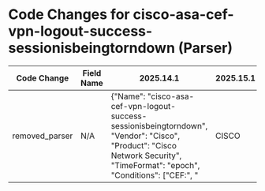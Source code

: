 # Code Changes for cisco-asa-cef-vpn-logout-success-sessionisbeingtorndown (Parser)

| Code Change | Field Name | 2025.14.1 | 2025.15.1 |
|-------------|------------|-----------|------------|
| removed_parser | N/A | {"Name": "cisco-asa-cef-vpn-logout-success-sessionisbeingtorndown", "Vendor": "Cisco", "Product": "Cisco Network Security", "TimeFormat": "epoch", "Conditions": ["CEF:", "|CISCO|ASA", "|Session is being torn down|"], "Fields": ["\srt=({time}\d{13})", "\sdst=({src_ip}((([0-9a-fA-F.]{0,4}):{1,2}){1,7}([0-9a-fA-F]){0,4})|(((25[0-5]|(2[0-4]|1\d|[0-9]|)\d)\.?\b){4}))(:({src_port}\d+))?", "\sduser=({user}[\w\.\-\!\#\^\~]{1,40}\$?)\s+\w+=", "\sdvc=({host}\d{1,3}\.\d{1,3}\.\d{1,3}\.\d{1,3})", "\sdvchost=({host}[^\s]+)"], "ParserVersion": "v1.0.0"} | N/A |